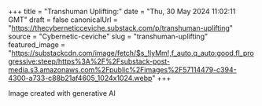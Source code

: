 +++
title = "Transhuman Uplifting:"
date = "Thu, 30 May 2024 11:02:11 GMT"
draft = false
canonicalUrl = "https://thecyberneticceviche.substack.com/p/transhuman-uplifting"
source = "Cybernetic-ceviche"
slug = "transhuman-uplifting"
featured_image = "https://substackcdn.com/image/fetch/$s_!IyMm!,f_auto,q_auto:good,fl_progressive:steep/https%3A%2F%2Fsubstack-post-media.s3.amazonaws.com%2Fpublic%2Fimages%2F57114479-c394-4300-a733-c88b21af4605_1024x1024.webp"
+++

Image created with generative AI
